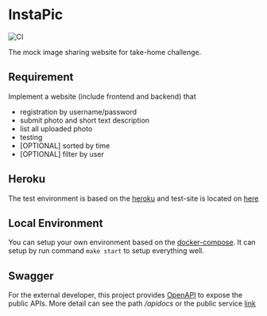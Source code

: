 # InstaPic #
![CI](https://github.com/cmj0121/InstaPic/workflows/pipeline/badge.svg)

The mock image sharing website for take-home challenge.

## Requirement ##
Implement a website (include frontend and backend) that

- registration by username/password
- submit photo and short text description
- list all uploaded photo
- testing
- [OPTIONAL] sorted by time
- [OPTIONAL] filter by user

## Heroku ##
The test environment is based on the [heroku][0] and test-site is located on [here][1]

## Local Environment ##
You can setup your own environment based on the [docker-compose][2]. It can setup by run
command `make start` to setup everything well.

## Swagger ##
For the external developer, this project provides [OpenAPI][3] to expose the public APIs.
More detail can see the path */apidocs* or the public service [link][4]

[0]: https://dashboard.heroku.com/
[1]: https://true-backbacon-32727.herokuapp.com/
[2]: https://docs.docker.com/compose/
[3]: https://swagger.io/specification/
[4]: https://true-backbacon-32727.herokuapp.com/apidocs

